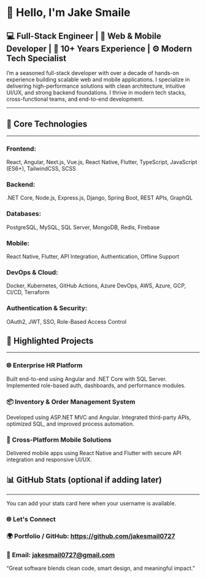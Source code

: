 # 👋 Hello, I'm Jake Smaile

💻 Full-Stack Engineer | 📱 Web & Mobile Developer | 🚀 10+ Years Experience | ⚙️ Modern Tech Specialist
---

I’m a seasoned full-stack developer with over a decade of hands-on experience building scalable web and mobile applications. I specialize in delivering high-performance solutions with clean architecture, intuitive UI/UX, and strong backend foundations. I thrive in modern tech stacks, cross-functional teams, and end-to-end development.

---
## 🧰 Core Technologies
---
### Frontend:
React, Angular, Next.js, Vue.js, React Native, Flutter, TypeScript, JavaScript (ES6+), TailwindCSS, SCSS

### Backend:
.NET Core, Node.js, Express.js, Django, Spring Boot, REST APIs, GraphQL

### Databases:
PostgreSQL, MySQL, SQL Server, MongoDB, Redis, Firebase

### Mobile:
React Native, Flutter, API Integration, Authentication, Offline Support

### DevOps & Cloud:
Docker, Kubernetes, GitHub Actions, Azure DevOps, AWS, Azure, GCP, CI/CD, Terraform

### Authentication & Security:
OAuth2, JWT, SSO, Role-Based Access Control

## 🚀 Highlighted Projects
---
### 🌐 Enterprise HR Platform

Built end-to-end using Angular and .NET Core with SQL Server. Implemented role-based auth, dashboards, and performance modules.

### 📦 Inventory & Order Management System

Developed using ASP.NET MVC and Angular. Integrated third-party APIs, optimized SQL, and improved process automation.

### 📱 Cross-Platform Mobile Solutions

Delivered mobile apps using React Native and Flutter with secure API integration and responsive UI/UX.

## 📊 GitHub Stats (optional if adding later)
---

You can add your stats card here when your username is available.

### 🌐 Let's Connect

### 🌍 Portfolio / GitHub: https://github.com/jakesmail0727

### 📧 Email: jakesmail0727@gmail.com

“Great software blends clean code, smart design, and meaningful impact.”
